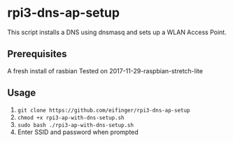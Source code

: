 # rpi3-dns-ap-setup
This script installs a DNS using dnsmasq and sets up a WLAN Access Point.
## Prerequisites
A fresh install of rasbian
Tested on 2017-11-29-raspbian-stretch-lite
## Usage
1. `git clone https://github.com/eifinger/rpi3-dns-ap-setup`
2. `chmod +x rpi3-ap-with-dns-setup.sh`
3. `sudo bash ./rpi3-ap-with-dns-setup.sh`
4. Enter SSID and password when prompted
